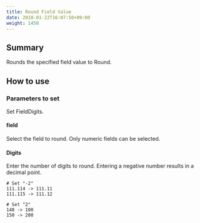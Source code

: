 ```yaml
---
title: Round Field Value
date: 2018-01-22T16:07:50+09:00
weight: 1450
---
```

## Summary

Rounds the specified field value to Round.

## How to use

### Parameters to set

Set FieldDigits.

#### field

Select the field to round. Only numeric fields can be selected.

#### Digits

Enter the number of digits to round. Entering a negative number results in a decimal point.

```
# Set "-2"
111.114 -> 111.11
111.115 -> 111.12

# Set "2"
140 -> 100
150 -> 200
```
